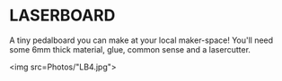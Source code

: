 # LASERBOARD
A tiny pedalboard you can make at your local maker-space! You'll need some 6mm thick material, glue, common sense and a lasercutter.

<img src=Photos/"LB4.jpg">
